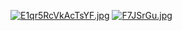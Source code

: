 [![E1qr5RcVkAcTsYF.jpg](https://pbs.twimg.com/media/E1qr5RcVkAcTsYF?format=jpg&name=4096x4096)](https://pbs.twimg.com/media/E1qr5RcVkAcTsYF?format=jpg&name=4096x4096)
[![F7JSrGu.jpg](https://i.imgur.com/F7JSrGu.jpg)](https://i.imgur.com/F7JSrGu.jpg)

